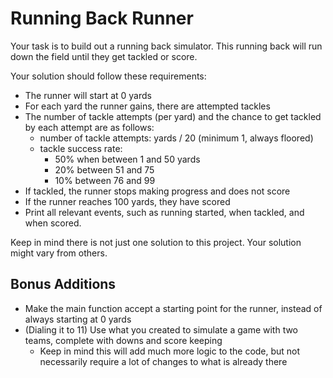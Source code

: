 # Running Back Runner

Your task is to build out a running back simulator. This running back will run down the field  until they get tackled or score.

Your solution should follow these requirements:
* The runner will start at 0 yards
* For each yard the runner gains, there are attempted tackles
* The number of tackle attempts (per yard) and the chance to get tackled by each attempt are as follows:
    * number of tackle attempts: yards / 20 (minimum 1, always floored)
    * tackle success rate: 
      * 50% when between 1 and 50 yards
      * 20% between 51 and 75
      * 10% between 76 and 99
* If tackled, the runner stops making progress and does not score
* If the runner reaches 100 yards, they have scored
* Print all relevant events, such as running started, when tackled, and when scored.

Keep in mind there is not just one solution to this project. Your solution might vary from others.

## Bonus Additions

* Make the main function accept a starting point for the runner, instead of always starting at 0 yards
* (Dialing it to 11) Use what you created to simulate a game with two teams, complete with downs and score keeping
    * Keep in mind this will add much more logic to the code, but not necessarily require a lot of changes to what is already there